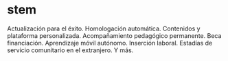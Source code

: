 # stem
Actualización para el éxito.  Homologación automática. Contenidos y plataforma personalizada. Acompañamiento pedagógico permanente. Beca financiación. Aprendizaje móvil autónomo. Inserción laboral. Estadías de servicio comunitario en el extranjero. Y más.
